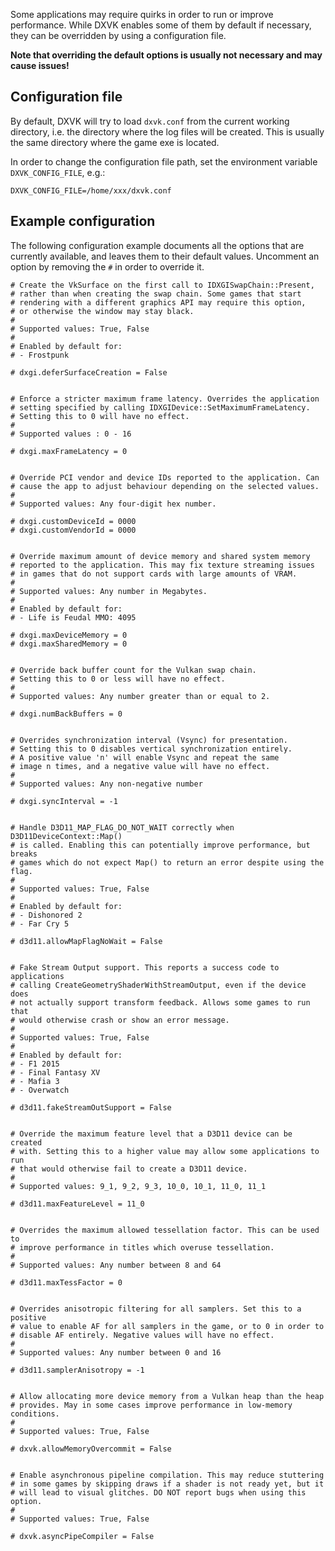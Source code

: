 Some applications may require quirks in order to run or improve performance. While DXVK enables some of them by default if necessary, they can be overridden by using a configuration file.

**Note that overriding the default options is usually not necessary and may cause issues!**

## Configuration file
By default, DXVK will try to load `dxvk.conf` from the current working directory, i.e. the directory where the log files will be created. This is usually the same directory where the game exe is located.

In order to change the configuration file path, set the environment variable `DXVK_CONFIG_FILE`, e.g.:
```
DXVK_CONFIG_FILE=/home/xxx/dxvk.conf
```

## Example configuration
The following configuration example documents all the options that are currently available, and leaves them to their default values. Uncomment an option by removing the `#` in order to override it.
```
# Create the VkSurface on the first call to IDXGISwapChain::Present,
# rather than when creating the swap chain. Some games that start
# rendering with a different graphics API may require this option,
# or otherwise the window may stay black.
# 
# Supported values: True, False
# 
# Enabled by default for:
# - Frostpunk

# dxgi.deferSurfaceCreation = False


# Enforce a stricter maximum frame latency. Overrides the application
# setting specified by calling IDXGIDevice::SetMaximumFrameLatency.
# Setting this to 0 will have no effect.
# 
# Supported values : 0 - 16

# dxgi.maxFrameLatency = 0


# Override PCI vendor and device IDs reported to the application. Can
# cause the app to adjust behaviour depending on the selected values.
#
# Supported values: Any four-digit hex number.

# dxgi.customDeviceId = 0000
# dxgi.customVendorId = 0000


# Override maximum amount of device memory and shared system memory
# reported to the application. This may fix texture streaming issues
# in games that do not support cards with large amounts of VRAM.
#
# Supported values: Any number in Megabytes.
#
# Enabled by default for:
# - Life is Feudal MMO: 4095

# dxgi.maxDeviceMemory = 0
# dxgi.maxSharedMemory = 0


# Override back buffer count for the Vulkan swap chain.
# Setting this to 0 or less will have no effect.
#
# Supported values: Any number greater than or equal to 2.

# dxgi.numBackBuffers = 0


# Overrides synchronization interval (Vsync) for presentation.
# Setting this to 0 disables vertical synchronization entirely.
# A positive value 'n' will enable Vsync and repeat the same
# image n times, and a negative value will have no effect.
#
# Supported values: Any non-negative number

# dxgi.syncInterval = -1


# Handle D3D11_MAP_FLAG_DO_NOT_WAIT correctly when D3D11DeviceContext::Map()
# is called. Enabling this can potentially improve performance, but breaks
# games which do not expect Map() to return an error despite using the flag.
# 
# Supported values: True, False
#
# Enabled by default for:
# - Dishonored 2
# - Far Cry 5

# d3d11.allowMapFlagNoWait = False


# Fake Stream Output support. This reports a success code to applications
# calling CreateGeometryShaderWithStreamOutput, even if the device does
# not actually support transform feedback. Allows some games to run that
# would otherwise crash or show an error message.
#
# Supported values: True, False
#
# Enabled by default for:
# - F1 2015
# - Final Fantasy XV
# - Mafia 3
# - Overwatch

# d3d11.fakeStreamOutSupport = False


# Override the maximum feature level that a D3D11 device can be created
# with. Setting this to a higher value may allow some applications to run
# that would otherwise fail to create a D3D11 device.
#
# Supported values: 9_1, 9_2, 9_3, 10_0, 10_1, 11_0, 11_1

# d3d11.maxFeatureLevel = 11_0


# Overrides the maximum allowed tessellation factor. This can be used to
# improve performance in titles which overuse tessellation.
# 
# Supported values: Any number between 8 and 64

# d3d11.maxTessFactor = 0


# Overrides anisotropic filtering for all samplers. Set this to a positive
# value to enable AF for all samplers in the game, or to 0 in order to
# disable AF entirely. Negative values will have no effect.
# 
# Supported values: Any number between 0 and 16

# d3d11.samplerAnisotropy = -1


# Allow allocating more device memory from a Vulkan heap than the heap
# provides. May in some cases improve performance in low-memory conditions.
#
# Supported values: True, False

# dxvk.allowMemoryOvercommit = False


# Enable asynchronous pipeline compilation. This may reduce stuttering
# in some games by skipping draws if a shader is not ready yet, but it
# will lead to visual glitches. DO NOT report bugs when using this option.
#
# Supported values: True, False

# dxvk.asyncPipeCompiler = False
```